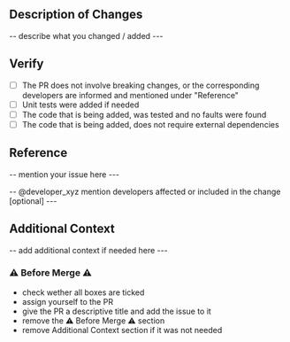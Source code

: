 ## Description of Changes

-- describe what you changed / added ---

## Verify

- [ ] The PR does not involve breaking changes, or the corresponding developers are informed and mentioned under "Reference"
- [ ] Unit tests were added if needed
- [ ] The code that is being added, was tested and no faults were found
- [ ] The code that is being added, does not require external dependencies

## Reference
-- mention your issue here ---

-- @developer_xyz mention developers affected or included in the change [optional] ---

## Additional Context

-- add additional context if needed here ---

### ⚠️  Before Merge  ⚠️
- check wether all boxes are ticked
- assign yourself to the PR
- give the PR a descriptive title and add the issue to it
- remove the ⚠️ Before Merge ⚠️ section
- remove Additional Context section if it was not needed
